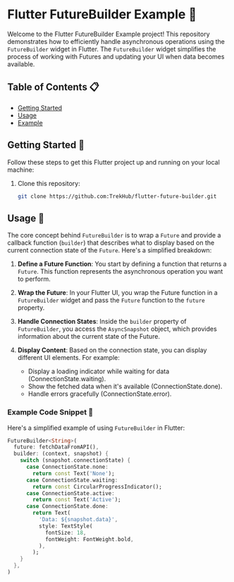 
# Flutter FutureBuilder Example 🚀

Welcome to the Flutter FutureBuilder Example project! This repository demonstrates how to efficiently handle asynchronous operations using the `FutureBuilder` widget in Flutter. The `FutureBuilder` widget simplifies the process of working with Futures and updating your UI when data becomes available.



## Table of Contents 📋

- [Getting Started](#getting-started)
- [Usage](#usage)
- [Example](#example)


## Getting Started 🚀

Follow these steps to get this Flutter project up and running on your local machine:

1. Clone this repository:

   ```bash
   git clone https://github.com:TrekHub/flutter-future-builder.git


## Usage 🧩

The core concept behind `FutureBuilder` is to wrap a `Future` and provide a callback function (`builder`) that describes what to display based on the current connection state of the `Future`. Here's a simplified breakdown:

1. **Define a Future Function**: You start by defining a function that returns a `Future`. This function represents the asynchronous operation you want to perform.

2. **Wrap the Future**: In your Flutter UI, you wrap the Future function in a `FutureBuilder` widget and pass the `Future` function to the `future` property.

3. **Handle Connection States**: Inside the `builder` property of `FutureBuilder`, you access the `AsyncSnapshot` object, which provides information about the current state of the Future.

4. **Display Content**: Based on the connection state, you can display different UI elements. For example:
   - Display a loading indicator while waiting for data (ConnectionState.waiting).
   - Show the fetched data when it's available (ConnectionState.done).
   - Handle errors gracefully (ConnectionState.error).

### Example Code Snippet 📝

Here's a simplified example of using `FutureBuilder` in Flutter:

```dart
FutureBuilder<String>(
  future: fetchDataFromAPI(),
  builder: (context, snapshot) {
    switch (snapshot.connectionState) {
      case ConnectionState.none:
        return const Text('None');
      case ConnectionState.waiting:
        return const CircularProgressIndicator();
      case ConnectionState.active:
        return const Text('Active');
      case ConnectionState.done:
        return Text(
          'Data: ${snapshot.data}',
          style: TextStyle(
            fontSize: 18,
            fontWeight: FontWeight.bold,
          ),
        );
    }
  },
)
